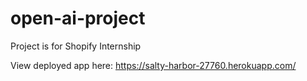 # open-ai-project
Project is for Shopify Internship

View deployed app here: https://salty-harbor-27760.herokuapp.com/
